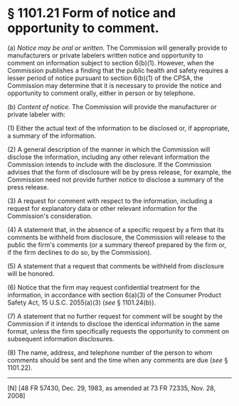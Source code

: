 # § 1101.21   Form of notice and opportunity to comment.

(a) *Notice may be oral or written.* The Commission will generally provide to manufacturers or private labelers written notice and opportunity to comment on information subject to section 6(b)(1). However, when the Commission publishes a finding that the public health and safety requires a lesser period of notice pursuant to section 6(b)(1) of the CPSA, the Commission may determine that it is necessary to provide the notice and opportunity to comment orally, either in person or by telephone.


(b) *Content of notice.* The Commission will provide the manufacturer or private labeler with:


(1) Either the actual text of the information to be disclosed or, if appropriate, a summary of the information.


(2) A general description of the manner in which the Commission will disclose the information, including any other relevant information the Commission intends to include with the disclosure. If the Commission advises that the form of disclosure will be by press release, for example, the Commission need not provide further notice to disclose a summary of the press release.


(3) A request for comment with respect to the information, including a request for explanatory data or other relevant information for the Commission's consideration.


(4) A statement that, in the absence of a specific request by a firm that its comments be withheld from disclosure, the Commission will release to the public the firm's comments (or a summary thereof prepared by the firm or, if the firm declines to do so, by the Commission).


(5) A statement that a request that comments be withheld from disclosure will be honored.


(6) Notice that the firm may request confidential treatment for the information, in accordance with section 6(a)(3) of the Consumer Product Safety Act, 15 U.S.C. 2055(a)(3) (*see* § 1101.24(b)).


(7) A statement that no further request for comment will be sought by the Commission if it intends to disclose the identical information in the same format, unless the firm specifically requests the opportunity to comment on subsequent information disclosures.


(8) The name, address, and telephone number of the person to whom comments should be sent and the time when any comments are due (*see* § 1101.22).



---

[N] [48 FR 57430, Dec. 29, 1983, as amended at 73 FR 72335, Nov. 28, 2008]





